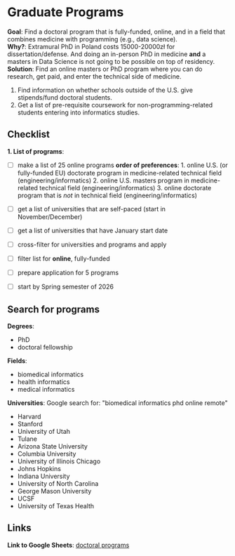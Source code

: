 # Graduate Programs

**Goal**: Find a doctoral program that is fully-funded, online, and in a field that combines medicine with programming (e.g., data science).  
**Why?**: Extramural PhD in Poland costs 15000-20000zł for dissertation/defense. And doing an in-person PhD in medicine **and** a masters in Data Science is not going to be possible on top of residency. **Solution**: Find an online masters or PhD program where you can do research, get paid, and enter the technical side of medicine.


1. Find information on whether schools outside of the U.S. give stipends/fund doctoral students.
2. Get a list of pre-requisite coursework for non-programming-related students entering into informatics studies. 

## Checklist

**1. List of programs**:
   - [ ] make a list of 25 online programs
         **order of preferences**:
            1. online U.S. (or fully-funded EU) doctorate program in medicine-related technical field (engineering/informatics)
            2. online U.S. masters program in medicine-related technical field (engineering/informatics)
            3. online doctorate program that is *not* in technical field (engineering/informatics)
         
   - [ ] get a list of universities that are self-paced (start in November/December)
   - [ ] get a list of universities that have January start date
   - [ ] cross-filter for universities and programs and apply
   - [ ] filter list for **online**, fully-funded
   - [ ] prepare application for 5 programs
   - [ ] start by Spring semester of 2026

## Search for programs

**Degrees**: 
  - PhD
  - doctoral fellowship  

**Fields**: 
  - biomedical informatics
  - health informatics
  - medical informatics   

**Universities**: 
  Google search for: "biomedical informatics phd online remote"  
  - Harvard
  - Stanford
  - University of Utah
  - Tulane
  - Arizona State University
  - Columbia University
  - University of Illinois Chicago
  - Johns Hopkins
  - Indiana University
  - University of North Carolina
  - George Mason University
  - UCSF
  - University of Texas Health


## Links

**Link to Google Sheets**: [doctoral programs][doctoral-programs-url]

[doctoral-programs-url]: https://docs.google.com/spreadsheets/d/1edW-5pGyeC6AggLRSvLAXPCYXXs5VONz7e9diked9YE/edit?gid=1512360815#gid=1512360815

<!-- Notes/comments:

Online, masters/phd programs in medicine-related informatics:

1. Apply to self-paced programs (November/December)
2. Apply to rolling-admissions/January-start programs
3. Apply to competitive programs for Fall (most of these follow traditional apply-wait 6 months-start timeline)

Possible routes:
1. Straight into doctoral program that is online and medicine-related informatics 
2. Switch into masters in health, medical or biomedical informatics, get PhD at UJ and do post-doc in Biomedical Informatics at UJ/Poland/online

--> 

